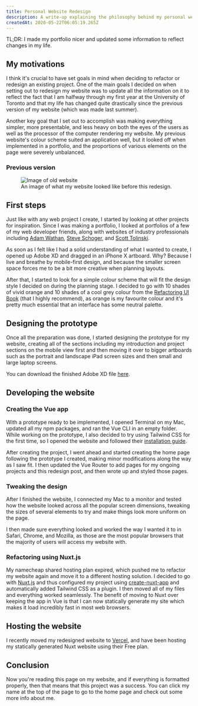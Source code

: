 ```yaml
---
title: Personal Website Redesign
description: A write-up explaining the philosophy behind my personal website redesign.
createdAt: 2020-05-22T06:05:19.265Z
---
```


<p className="lead">
  TL;DR: I made my portfolio nicer and updated some information to reflect changes in my life.
</p>

## My motivations

I think it's crucial to have set goals in mind when deciding to refactor or redesign an existing project. One of the main goals I decided on when setting out to redesign my website was to update all the information on it to reflect the fact that I am halfway through my first year at the University of Toronto and that my life has changed quite drastically since the previous version of my website (which was made last summer).

Another key goal that I set out to accomplish was making everything simpler, more presentable, and less heavy on both the eyes of the users as well as the processor of the computer rendering my website. My previous website's colour scheme suited an application well, but it looked off when implemented in a portfolio, and the proportions of various elements on the page were severely unbalanced.

### Previous version

<figure>
  <img
    src="images/old-website.jpg"
    alt="Image of old website"
  />
  <figcaption>
    An image of what my website looked like before this redesign.
  </figcaption>
</figure>

## First steps

Just like with any web project I create, I started by looking at other projects for inspiration. Since I was making a portfolio, I looked at portfolios of a few of my web developer friends, along with websites of industry professionals including [Adam Wathan](https://twitter.com/adamwathan), [Steve Schoger](https://twitter.com/steveschoger), and [Scott Tolinski](https://twitter.com/stolinski).

As soon as I felt like I had a solid understanding of what I wanted to create, I opened up Adobe XD and dragged in an iPhone X artboard. Why? Because I live and breathe by mobile-first design, and because the smaller screen space forces me to be a bit more creative when planning layouts.

After that, I started to look for a simple colour scheme that will fit the design style I decided on during the planning stage. I decided to go with 10 shades of vivid orange and 10 shades of a cool grey colour from the [Refactoring UI Book](https://refactoringui.com/book) (that I highly recommend), as orange is my favourite colour and it's pretty much essential that an interface has some neutral palette.

## Designing the prototype

Once all the preparation was done, I started designing the prototype for my website, creating all of the sections including my introduction and project sections on the mobile view first and then moving it over to bigger artboards such as the portrait and landscape iPad screen sizes and then small and large laptop screens.

You can download the finished Adobe XD file [here](/files/portfolio-redesign.xd).

## Developing the website

### Creating the Vue app

With a prototype ready to be implemented, I opened Terminal on my Mac, updated all my npm packages, and ran the Vue CLI in an empty folder. While working on the prototype, I also decided to try using Tailwind CSS for the first time, so I opened the website and followed their [installation guide](https://tailwindcss.com/docs/installation/).

After creating the project, I went ahead and started creating the home page following the prototype I created, making minor modifications along the way as I saw fit. I then updated the Vue Router to add pages for my ongoing projects and this redesign post, and then wrote up and styled those pages.

### Tweaking the design

After I finished the website, I connected my Mac to a monitor and tested how the website looked across all the popular screen dimensions, tweaking the sizes of several elements to try and make things look more uniform on the page.

I then made sure everything looked and worked the way I wanted it to in Safari, Chrome, and Mozilla, as those are the most popular browsers that the majority of users will access my website with.

### Refactoring using Nuxt.js

My namecheap shared hosting plan expired, which pushed me to refactor my website again and move it to a different hosting solution. I decided to go with [Nuxt.js](https://nuxtjs.org/) and thus configured my project using [create-nuxt-app](https://nuxtjs.org/guide/installation/) and automatically added Tailwind CSS as a plugin. I then moved all of my files and everything worked seamlessly. The benefit of moving to Nuxt over keeping the app in Vue is that I can now statically generate my site which makes it load incredibly fast in most web browsers.

## Hosting the website

I recently moved my redesigned website to [Vercel](https://vercel.com/), and have been hosting my statically generated Nuxt website using their Free plan.

## Conclusion

Now you're reading this page on my website, and if everything is formatted properly, then that means that this project was a success. You can click my name at the top of the page to go to the <nuxt-link to="/">home page</nuxt-link> and check out some more info about me.